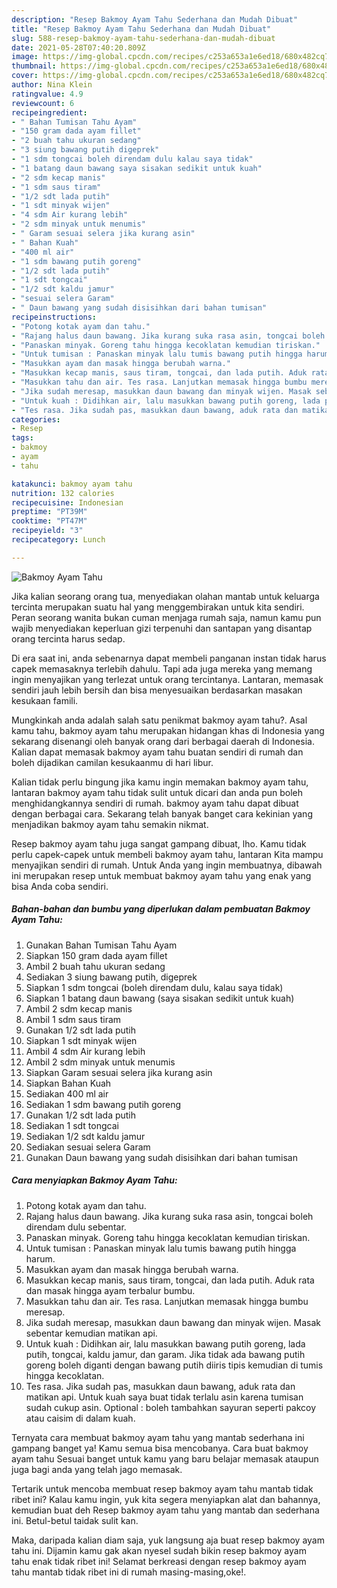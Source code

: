```yaml
---
description: "Resep Bakmoy Ayam Tahu Sederhana dan Mudah Dibuat"
title: "Resep Bakmoy Ayam Tahu Sederhana dan Mudah Dibuat"
slug: 588-resep-bakmoy-ayam-tahu-sederhana-dan-mudah-dibuat
date: 2021-05-28T07:40:20.809Z
image: https://img-global.cpcdn.com/recipes/c253a653a1e6ed18/680x482cq70/bakmoy-ayam-tahu-foto-resep-utama.jpg
thumbnail: https://img-global.cpcdn.com/recipes/c253a653a1e6ed18/680x482cq70/bakmoy-ayam-tahu-foto-resep-utama.jpg
cover: https://img-global.cpcdn.com/recipes/c253a653a1e6ed18/680x482cq70/bakmoy-ayam-tahu-foto-resep-utama.jpg
author: Nina Klein
ratingvalue: 4.9
reviewcount: 6
recipeingredient:
- " Bahan Tumisan Tahu Ayam"
- "150 gram dada ayam fillet"
- "2 buah tahu ukuran sedang"
- "3 siung bawang putih digeprek"
- "1 sdm tongcai boleh direndam dulu kalau saya tidak"
- "1 batang daun bawang saya sisakan sedikit untuk kuah"
- "2 sdm kecap manis"
- "1 sdm saus tiram"
- "1/2 sdt lada putih"
- "1 sdt minyak wijen"
- "4 sdm Air kurang lebih"
- "2 sdm minyak untuk menumis"
- " Garam sesuai selera jika kurang asin"
- " Bahan Kuah"
- "400 ml air"
- "1 sdm bawang putih goreng"
- "1/2 sdt lada putih"
- "1 sdt tongcai"
- "1/2 sdt kaldu jamur"
- "sesuai selera Garam"
- " Daun bawang yang sudah disisihkan dari bahan tumisan"
recipeinstructions:
- "Potong kotak ayam dan tahu."
- "Rajang halus daun bawang. Jika kurang suka rasa asin, tongcai boleh direndam dulu sebentar."
- "Panaskan minyak. Goreng tahu hingga kecoklatan kemudian tiriskan."
- "Untuk tumisan : Panaskan minyak lalu tumis bawang putih hingga harum."
- "Masukkan ayam dan masak hingga berubah warna."
- "Masukkan kecap manis, saus tiram, tongcai, dan lada putih. Aduk rata dan masak hingga ayam terbalur bumbu."
- "Masukkan tahu dan air. Tes rasa. Lanjutkan memasak hingga bumbu meresap."
- "Jika sudah meresap, masukkan daun bawang dan minyak wijen. Masak sebentar kemudian matikan api."
- "Untuk kuah : Didihkan air, lalu masukkan bawang putih goreng, lada putih, tongcai, kaldu jamur, dan garam. Jika tidak ada bawang putih goreng boleh diganti dengan bawang putih diiris tipis kemudian di tumis hingga kecoklatan."
- "Tes rasa. Jika sudah pas, masukkan daun bawang, aduk rata dan matikan api. Untuk kuah saya buat tidak terlalu asin karena tumisan sudah cukup asin. Optional : boleh tambahkan sayuran seperti pakcoy atau caisim di dalam kuah."
categories:
- Resep
tags:
- bakmoy
- ayam
- tahu

katakunci: bakmoy ayam tahu 
nutrition: 132 calories
recipecuisine: Indonesian
preptime: "PT39M"
cooktime: "PT47M"
recipeyield: "3"
recipecategory: Lunch

---
```



![Bakmoy Ayam Tahu](https://img-global.cpcdn.com/recipes/c253a653a1e6ed18/680x482cq70/bakmoy-ayam-tahu-foto-resep-utama.jpg)

Jika kalian seorang orang tua, menyediakan olahan mantab untuk keluarga tercinta merupakan suatu hal yang menggembirakan untuk kita sendiri. Peran seorang  wanita bukan cuman menjaga rumah saja, namun kamu pun wajib menyediakan keperluan gizi terpenuhi dan santapan yang disantap orang tercinta harus sedap.

Di era  saat ini, anda sebenarnya dapat membeli panganan instan tidak harus capek memasaknya terlebih dahulu. Tapi ada juga mereka yang memang ingin menyajikan yang terlezat untuk orang tercintanya. Lantaran, memasak sendiri jauh lebih bersih dan bisa menyesuaikan berdasarkan masakan kesukaan famili. 



Mungkinkah anda adalah salah satu penikmat bakmoy ayam tahu?. Asal kamu tahu, bakmoy ayam tahu merupakan hidangan khas di Indonesia yang sekarang disenangi oleh banyak orang dari berbagai daerah di Indonesia. Kalian dapat memasak bakmoy ayam tahu buatan sendiri di rumah dan boleh dijadikan camilan kesukaanmu di hari libur.

Kalian tidak perlu bingung jika kamu ingin memakan bakmoy ayam tahu, lantaran bakmoy ayam tahu tidak sulit untuk dicari dan anda pun boleh menghidangkannya sendiri di rumah. bakmoy ayam tahu dapat dibuat dengan berbagai cara. Sekarang telah banyak banget cara kekinian yang menjadikan bakmoy ayam tahu semakin nikmat.

Resep bakmoy ayam tahu juga sangat gampang dibuat, lho. Kamu tidak perlu capek-capek untuk membeli bakmoy ayam tahu, lantaran Kita mampu menyajikan sendiri di rumah. Untuk Anda yang ingin membuatnya, dibawah ini merupakan resep untuk membuat bakmoy ayam tahu yang enak yang bisa Anda coba sendiri.

<!--inarticleads1-->

##### Bahan-bahan dan bumbu yang diperlukan dalam pembuatan Bakmoy Ayam Tahu:

1. Gunakan  Bahan Tumisan Tahu Ayam
1. Siapkan 150 gram dada ayam fillet
1. Ambil 2 buah tahu ukuran sedang
1. Sediakan 3 siung bawang putih, digeprek
1. Siapkan 1 sdm tongcai (boleh direndam dulu, kalau saya tidak)
1. Siapkan 1 batang daun bawang (saya sisakan sedikit untuk kuah)
1. Ambil 2 sdm kecap manis
1. Ambil 1 sdm saus tiram
1. Gunakan 1/2 sdt lada putih
1. Siapkan 1 sdt minyak wijen
1. Ambil 4 sdm Air kurang lebih
1. Ambil 2 sdm minyak untuk menumis
1. Siapkan  Garam sesuai selera jika kurang asin
1. Siapkan  Bahan Kuah
1. Sediakan 400 ml air
1. Sediakan 1 sdm bawang putih goreng
1. Gunakan 1/2 sdt lada putih
1. Sediakan 1 sdt tongcai
1. Sediakan 1/2 sdt kaldu jamur
1. Sediakan sesuai selera Garam
1. Gunakan  Daun bawang yang sudah disisihkan dari bahan tumisan




<!--inarticleads2-->

##### Cara menyiapkan Bakmoy Ayam Tahu:

1. Potong kotak ayam dan tahu.
1. Rajang halus daun bawang. Jika kurang suka rasa asin, tongcai boleh direndam dulu sebentar.
1. Panaskan minyak. Goreng tahu hingga kecoklatan kemudian tiriskan.
1. Untuk tumisan : Panaskan minyak lalu tumis bawang putih hingga harum.
1. Masukkan ayam dan masak hingga berubah warna.
1. Masukkan kecap manis, saus tiram, tongcai, dan lada putih. Aduk rata dan masak hingga ayam terbalur bumbu.
1. Masukkan tahu dan air. Tes rasa. Lanjutkan memasak hingga bumbu meresap.
1. Jika sudah meresap, masukkan daun bawang dan minyak wijen. Masak sebentar kemudian matikan api.
1. Untuk kuah : Didihkan air, lalu masukkan bawang putih goreng, lada putih, tongcai, kaldu jamur, dan garam. Jika tidak ada bawang putih goreng boleh diganti dengan bawang putih diiris tipis kemudian di tumis hingga kecoklatan.
1. Tes rasa. Jika sudah pas, masukkan daun bawang, aduk rata dan matikan api. Untuk kuah saya buat tidak terlalu asin karena tumisan sudah cukup asin. Optional : boleh tambahkan sayuran seperti pakcoy atau caisim di dalam kuah.




Ternyata cara membuat bakmoy ayam tahu yang mantab sederhana ini gampang banget ya! Kamu semua bisa mencobanya. Cara buat bakmoy ayam tahu Sesuai banget untuk kamu yang baru belajar memasak ataupun juga bagi anda yang telah jago memasak.

Tertarik untuk mencoba membuat resep bakmoy ayam tahu mantab tidak ribet ini? Kalau kamu ingin, yuk kita segera menyiapkan alat dan bahannya, kemudian buat deh Resep bakmoy ayam tahu yang mantab dan sederhana ini. Betul-betul taidak sulit kan. 

Maka, daripada kalian diam saja, yuk langsung aja buat resep bakmoy ayam tahu ini. Dijamin kamu gak akan nyesel sudah bikin resep bakmoy ayam tahu enak tidak ribet ini! Selamat berkreasi dengan resep bakmoy ayam tahu mantab tidak ribet ini di rumah masing-masing,oke!.

